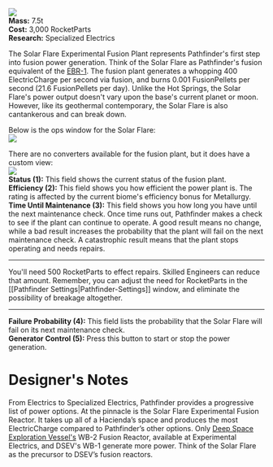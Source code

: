 ![](https://github.com/Angel-125/Pathfinder/wiki/SolarFlare.jpg)  
**Mass:** 7.5t  
**Cost:** 3,000 RocketParts  
**Research:** Specialized Electrics

The Solar Flare Experimental Fusion Plant represents Pathfinder's first step into fusion power generation. Think of the Solar Flare as Pathfinder's fusion equivalent of the [EBR-1](https://en.wikipedia.org/wiki/Experimental_Breeder_Reactor_I). The fusion plant generates a whopping 400 ElectricCharge per second via fusion, and burns 0.001 FusionPellets per second (21.6 FusionPellets per day). Unlike the Hot Springs, the Solar Flare's power output doesn't vary upon the base's current planet or moon. However, like its geothermal contemporary, the Solar Flare is also cantankerous and can break down.

Below is the ops window for the Solar Flare:  
![](https://github.com/Angel-125/Pathfinder/wiki/SolarFlareOpsView1.jpg)  

There are no converters available for the fusion plant, but it does have a custom view:  
![](https://github.com/Angel-125/Pathfinder/wiki/SolarFlareOpsView2.jpg)  
**Status (1):** This field shows the current status of the fusion plant.  
**Efficiency (2):** This field shows you how efficient the power plant is. The rating is affected by the current biome's efficiency bonus for Metallurgy.  
**Time Until Maintenance (3):** This field shows you how long you have until the next maintenance check. Once time runs out, Pathfinder makes a check to see if the plant can continue to operate. A good result means no change, while a bad result increases the probability that the plant will fail on the next maintenance check. A catastrophic result means that the plant stops operating and needs repairs.  
***  
You'll need 500 RocketParts to effect repairs. Skilled Engineers can reduce that amount. Remember, you can adjust the need for RocketParts in the [[Pathfinder Settings|Pathfinder-Settings]] window, and eliminate the possibility of breakage altogether.  
***  
**Failure Probability (4):** This field lists the probability that the Solar Flare will fail on its next maintenance check.  
**Generator Control (5):** Press this button to start or stop the power generation.
# Designer's Notes  
From Electrics to Specialized Electrics, Pathfinder provides a progressive list of power options. At the pinnacle is the Solar Flare Experimental Fusion Reactor. It takes up all of a Hacienda’s space and produces the most ElectricCharge compared to Pathfinder’s other options. Only [Deep Space Exploration Vessel's](http://forum.kerbalspaceprogram.com/threads/135717-1-0-4-Deep-Space-Exploration-Vessels-1-0-Build-NASA-Inspired-Ships-In-KSP?p=2225231#post2225231) WB-2 Fusion Reactor, available at Experimental Electrics, and DSEV's WB-1 generate more power. Think of the Solar Flare as the precursor to DSEV’s fusion reactors.